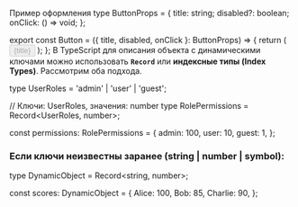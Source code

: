 Пример оформления
type ButtonProps = {
  title: string;
  disabled?: boolean;
  onClick: () => void;
};

export const Button = ({ title, disabled, onClick }: ButtonProps) => {
  return (
    <button disabled={disabled} onClick={onClick}>
      {title}
    </button>
  );
};
В TypeScript для описания объекта с динамическими ключами можно использовать **`Record`** или **индексные типы (Index Types)**. Рассмотрим оба подхода.

type UserRoles = 'admin' | 'user' | 'guest';

// Ключи: UserRoles, значения: number
type RolePermissions = Record<UserRoles, number>;

const permissions: RolePermissions = {
  admin: 100,
  user: 10,
  guest: 1,
};
### Если ключи неизвестны заранее (string | number | symbol):
type DynamicObject = Record<string, number>;

const scores: DynamicObject = {
  Alice: 100,
  Bob: 85,
  Charlie: 90,
};